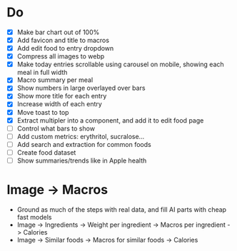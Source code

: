 # Do

- [x] Make bar chart out of 100%
- [x] Add favicon and title to macros
- [x] Add edit food to entry dropdown
- [x] Compress all images to webp
- [x] Make today entries scrollable using carousel on mobile, showing each meal in full width
- [x] Macro summary per meal
- [x] Show numbers in large overlayed over bars
- [x] Show more title for each entry
- [x] Increase width of each entry
- [x] Move toast to top
- [x] Extract multipler into a component, and add it to edit food page
- [ ] Control what bars to show
- [ ] Add custom metrics: erythritol, sucralose…
- [ ] Add search and extraction for common foods
- [ ] Create food dataset
- [ ] Show summaries/trends like in Apple health

# Image -> Macros

- Ground as much of the steps with real data, and fill AI parts with cheap fast models
- Image -> Ingredients -> Weight per ingredient -> Macros per ingredient -> Calories
- Image -> Similar foods -> Macros for similar foods -> Calories
